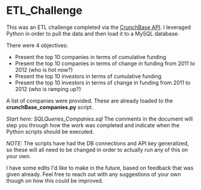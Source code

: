 ETL_Challenge
=============

This was an ETL challenge completed via the [CrunchBase API](http://developer.crunchbase.com). I leveraged Python in order to pull the data and then load it to a MySQL database.

There were 4 objectives:
- Present the top 10 companies in terms of cumulative funding 
- Present the top 10 companies in terms of change in funding from 2011 to 2012 (who is hot now?)
- Present the top 10 investors in terms of cumulative funding
- Present the top 10 investors in terms of change in funding from 2011 to 2012 (who is ramping up?)

A list of companies were provided. These are already loaded to the __crunchBase_companies.py__ script.

_Start here:_ _SQLQueries_Companies.sql_
The comments in the document will step you through how the work was completed and indicate when the Python scripts should be executed.

_NOTE:_ The scripts have had the DB connections and API key generalized, so these will all need to be changed in order to actually run any of this on your own.

I have some edits I'd like to make in the future, based on feedback that was given already. Feel free to reach out with any suggestions of your own though on how this could be improved.